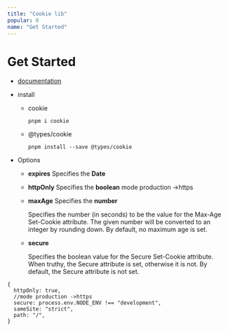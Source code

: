 ```yaml
---
title: "Cookie lib"
popular: 0
name: "Get Started"
---
```


# Get Started

- [documentation](https://github.com/jshttp/cookie)

- install

  - cookie

    ```
    pnpm i cookie
    ```

  - @types/cookie

    ```
    pnpm install --save @types/cookie
    ```

- Options

  - **expires** Specifies the **Date**
  - **httpOnly** Specifies the **boolean** mode production ->https

  - **maxAge** Specifies the **number**

    Specifies the number (in seconds) to be the value for the Max-Age Set-Cookie attribute. The given number will be converted to an integer by rounding down. By default, no maximum age is set.

  - **secure**

    Specifies the boolean value for the Secure Set-Cookie attribute. When truthy, the Secure attribute is set, otherwise it is not. By default, the Secure attribute is not set.

```
{
  httpOnly: true,
  //mode production ->https
  secure: process.env.NODE_ENV !== "development",
  sameSite: "strict",
  path: "/",
}
```
